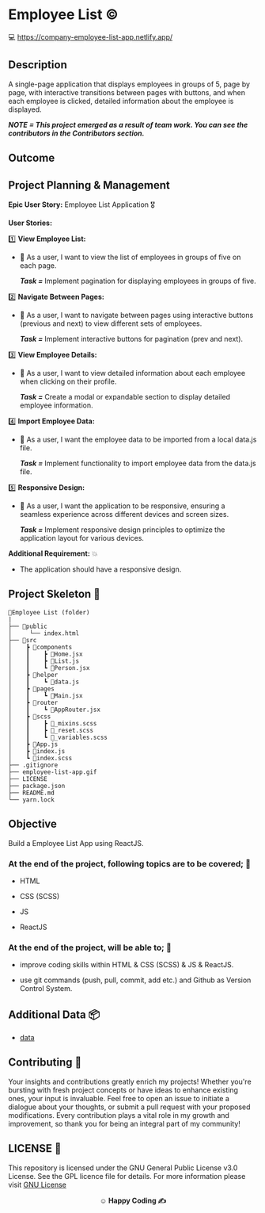 # Employee List ©️

💻 https://company-employee-list-app.netlify.app/

## Description

A single-page application that displays employees in groups of 5, page by page, with interactive transitions between pages with buttons, and when each employee is clicked, detailed information about the employee is displayed.

**_NOTE = This project emerged as a result of team work. You can see the contributors in the Contributors section._**

## Outcome

## Project Planning & Management

**Epic User Story:** Employee List Application 🎖️

**User Stories:**

1️⃣ **View Employee List:**

- 🥇 As a user, I want to view the list of employees in groups of five on each page.

  **_Task =_** Implement pagination for displaying employees in groups of five.<br>

2️⃣ **Navigate Between Pages:**

- 🥇 As a user, I want to navigate between pages using interactive buttons (previous and next) to view different sets of employees.

  **_Task =_** Implement interactive buttons for pagination (prev and next).<br>

3️⃣ **View Employee Details:**

- 🥇 As a user, I want to view detailed information about each employee when clicking on their profile.

  **_Task =_** Create a modal or expandable section to display detailed employee information.<br>

4️⃣ **Import Employee Data:**

- 🥇 As a user, I want the employee data to be imported from a local data.js file.

  **_Task =_** Implement functionality to import employee data from the data.js file.<br>

5️⃣ **Responsive Design:**

- 🥇 As a user, I want the application to be responsive, ensuring a seamless experience across different devices and screen sizes.

  **_Task =_** Implement responsive design principles to optimize the application layout for various devices.<br>

**Additional Requirement:** 💥

- The application should have a responsive design.

## Project Skeleton 🩻

```
📖Employee List (folder)
|
├── 📁public
│     └── index.html
├── 📁src
│    ┣ 📂components
│    ┃    ┣ 📜Home.jsx
│    ┃    ┣ 📜List.js
│    ┃    ┗ 📜Person.jsx
│    ┣ 📂helper
│    ┃    ┗ 📜data.js
│    ┣ 📂pages
│    ┃    ┗ 📜Main.jsx
│    ┣ 📂router
│    ┃    ┗ 📜AppRouter.jsx
│    ┣ 📂scss
│    ┃    ┣ 📜_mixins.scss
│    ┃    ┣ 📜_reset.scss
│    ┃    ┗ 📜_variables.scss
│    ┣ 📜App.js
│    ┣ 📜index.js
│    ┗ 📜index.scss
├── .gitignore
├── employee-list-app.gif
├── LICENSE
├── package.json
├── README.md
└── yarn.lock
```

## Objective

Build a Employee List App using ReactJS.

### At the end of the project, following topics are to be covered; 🎯

- HTML

- CSS (SCSS)

- JS

- ReactJS

### At the end of the project, will be able to; 💪

- improve coding skills within HTML & CSS (SCSS) & JS & ReactJS.

- use git commands (push, pull, commit, add etc.) and Github as Version Control System.

## Additional Data 📦

- [data](./src/helper/data.js)

## Contributing 🤝

Your insights and contributions greatly enrich my projects! Whether you're bursting with fresh project concepts or have ideas to enhance existing ones, your input is invaluable. Feel free to open an issue to initiate a dialogue about your thoughts, or submit a pull request with your proposed modifications. Every contribution plays a vital role in my growth and improvement, so thank you for being an integral part of my community!

## LICENSE 🪪

This repository is licensed under the GNU General Public License v3.0 License. See the GPL licence file for details. For more information please visit [GNU License](https://www.gnu.org/licenses/gpl-3.0.en.html)

**<p align="center">&#9786; Happy Coding &#9997;</p>**
